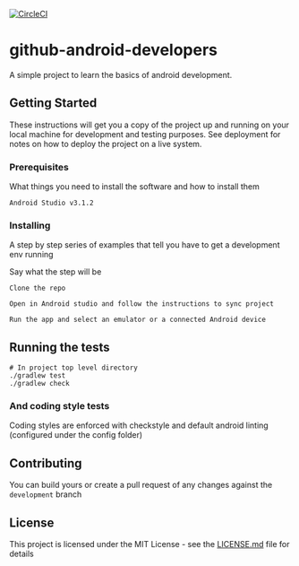 [![CircleCI](https://circleci.com/gh/idrisadetunmbi/nairobi-github-java-devs/tree/development.svg?style=svg)](https://circleci.com/gh/idrisadetunmbi/nairobi-github-java-devs/tree/development)

# github-android-developers

A simple project to learn the basics of android development.

## Getting Started

These instructions will get you a copy of the project up and running on your local machine for development and testing purposes. See deployment for notes on how to deploy the project on a live system.

### Prerequisites

What things you need to install the software and how to install them

```
Android Studio v3.1.2
```

### Installing

A step by step series of examples that tell you have to get a development env running

Say what the step will be

```
Clone the repo
```
```
Open in Android studio and follow the instructions to sync project
```
```
Run the app and select an emulator or a connected Android device
```

## Running the tests

```
# In project top level directory
./gradlew test
./gradlew check
```

### And coding style tests

Coding styles are enforced with checkstyle and default android linting (configured under the config folder) 


## Contributing
You can build yours or create a pull request of any changes against the `development` branch
 
## License

This project is licensed under the MIT License - see the [LICENSE.md](LICENSE.md) file for details

